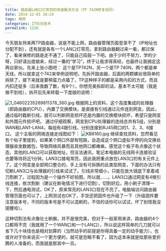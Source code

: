 ```yaml
---
title: 路由器LAN口灯常亮的快速解决方法（TP 742N修复经历）
date: 2014-12-01 18:24
tags: 维修
categories: IT综合技术
permalink: 1226
---
```


今天朋友拎来两TP路由器，说是不能上网，路由器管理页面登录不了（IP地址也分配不到），还有就是各有一个LAN口灯常亮，拿到路由器翻过来一看，都过保了，看来保修的路是走不通了，只能自己捣鼓一下吧。由于少时不努力，学的少呀，只好请出度娘来，经过一番的“学习”，终于让我求得真经，也最终让我搞定这两台家伙。先来上张小图吧：
这个是TP742N，另一个是TP 740N，两个都是单天线，所以就拿这个742来举例说明吧，先拆开路由器，后面的两颗螺丝很简单的拆除了，接下来就是要稍蛮力点撬了，TP这种样子的都是采用内扣的方式，而且内扣还挺多（后来我数了数，有9个），你想完美拆卸的话，基本不太可能（我是做不到哈），拆开后先来转载一下度娘的说明：


<!--more-->

![1_04602235269811378_360.jpg][1]
根据网上的资料，这个高度集成的处理器（即路由器的CPU），内置了交换模块，是直接有引线通过元件连到网变。因此，通过临时截断引线，就可以判断网变损坏还是内置的交换模块损坏，希望只是网变和外围元件损坏吧。
通过仔细观察，网变到CPU处理器的连线总共有5组，分别是WAN和LAN1-LAN4，每组有4跟引线，分别连接到RJ45网口的1、2、3、6接口。
这个主板的网络连接走线图如下：
![KB6160.jpg][2]
继续查找资料，忽然看见有个帖子里提到，如果某个网口外部有短路，会造成这个网口虚拟不停的向交换处理器收发数据包，导致网络风暴而且其他网口都瘫痪。感觉这个板子有点像这个状态，其他的LAN口可以获取地址，但没法通讯，笔记本电脑的无线网卡连接验证也要等待将近1分钟。LAN3口接电常亮，因此我把重点放在LAN3口的有关元件上了。这个网变是全部网口整合的，手上没有可拆换的此类型网变，下面的办法只有切断LAN3口与处理器的引线来试试了。引线非常细小，只能在放大镜底下拿着戒刀割断了。过程因为是一个操作不好拍图，所以就……。LAN3口通过网变有4根引线连接，依次割断（建议在断电情况下进行切割），切割好后，用小刷子清理一下，然后通电测试，OK了，原来常亮的LAN3口现在不亮了，电脑端访问路由器管理页面也可以了，上网测试也OK了，手空还把固件也升级了一下（升级固件要注意版本号，不同的版本号是不可以混刷的，不信的话你可以试试，坏了别怪我没提醒哈）。

这种切割法有点像壮士断腕，并不是很完美，但对于一般家用来讲，路由器的4个口都用不完（我就用了一个WAN口和一个LAN口），所以说这样简单的几刀就可以省下几十块钱也是相对划算的（当然动手的前提是你得具备一定的动手能力），也或许对于你来说买一个更方便的，就可是忽略不看了，因为这本来就是给那些爱折腾的人准备的，而我就是那其中一员。


  [1]: https://cdn.uu126.cn/usr/uploads/2016/11/4144636498.jpg
  [2]: https://cdn.uu126.cn/usr/uploads/2016/11/3902714110.jpg